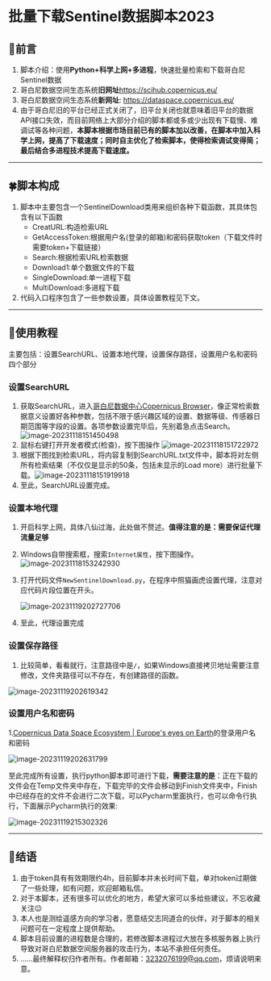 # 批量下载Sentinel数据脚本2023

## 🌿前言

1. 脚本介绍：使用**Python+科学上网+多进程**，快速批量检索和下载哥白尼Sentinel数据
2. 哥白尼数据空间生态系统**旧网址**https://scihub.copernicus.eu/
3. 哥白尼数据空间生态系统**新网址**: https://dataspace.copernicus.eu/
4. 由于哥白尼旧的平台已经正式关闭了，旧平台关闭也就意味着旧平台的数据API接口失效，而目前网络上大部分介绍的脚本都或多或少出现有下载慢、难调试等各种问题，**本脚本根据市场目前已有的脚本加以改善，在脚本中加入科学上网，提高了下载速度；同时自主优化了检索脚本，使得检索调试变得简；最后结合多进程技术提高下载速度。**

---

## 🍀脚本构成

1. 脚本中主要包含一个SentinelDownload类用来组织各种下载函数，其具体包含有以下函数
   - CreatURL:构造检索URL
   - GetAccessToken:根据用户名(登录的邮箱)和密码获取token（下载文件时需要token+下载链接）
   - Search:根据检索URL检索数据
   - Download1:单个数据文件的下载
   - SingleDownload:单一进程下载
   - MultiDownload:多进程下载
2. 代码入口程序包含了一些参数设置，具体设置教程见下文。

---

## 🌸使用教程

主要包括：设置SearchURL、设置本地代理，设置保存路径，设置用户名和密码四个部分

### 设置SearchURL

1. 获取SearchURL，进入[哥白尼数据中心Copernicus Browser](https://dataspace.copernicus.eu/browser/?zoom=3&lat=25.95804&lng=0&themeId=DEFAULT-THEME&visualizationUrl=https%3A%2F%2Fsh.dataspace.copernicus.eu%2Fogc%2Fwms%2Fa91f72b5-f393-4320-bc0f-990129bd9e63&datasetId=S2_L2A_CDAS&demSource3D="MAPZEN"&cloudCoverage=30)，像正常检索数据意义设置好各种参数，包括不限于感兴趣区域的设置、数据等级、传感器日期范围等字段的设置。各项参数设置完毕后，先别着急点击Search。
   ![image-20231118151450498](https://markdownf.oss-cn-shanghai.aliyuncs.com/mdimg/202311181514712.png)
2. 鼠标右键打开开发者模式(检查)，按下图操作
   ![image-20231118151722972](https://markdownf.oss-cn-shanghai.aliyuncs.com/mdimg/202311181517068.png)
3. 根据下图找到检索URL，将内容复制到SearchURL.txt文件中，脚本将对左侧所有检索结果（不仅仅是显示的50条，包括未显示的Load more）进行批量下载。![image-20231118151919918](https://mmbiz.qpic.cn/mmbiz_png/OTZgt9MuxqeNGKjz4wGrF4gvqMmIEgJLgR7KE0KadNs6UoTV0orsJOGf2FibXQalicYPAswCMNh8h8fQUru9fQeQ/640?wx_fmt=png&from=appmsg)
4. 至此，SearchURL设置完成。

### 设置本地代理

1. 开启科学上网，具体八仙过海，此处做不赘述。**值得注意的是：需要保证代理流量足够**

2. Windows自带搜索框，搜索`Internet属性`，按下图操作。
   ![image-20231118153242930](https://markdownf.oss-cn-shanghai.aliyuncs.com/mdimg/202311181532045.png)

3. 打开代码文件`NewSentinelDownload.py`，在程序中照猫画虎设置代理，注意对应代码片段位置在开头。

   ![image-20231119202727706](https://markdownf.oss-cn-shanghai.aliyuncs.com/mdimg/202311192027753.png)

4. 至此，代理设置完成

### 设置保存路径

1. 比较简单，看看就行，注意路径中是`/`，如果Windows直接拷贝地址需要注意修改，文件夹路径可以不存在，有创建路径的函数。

![image-20231119202619342](https://markdownf.oss-cn-shanghai.aliyuncs.com/mdimg/202311192026382.png)

### 设置用户名和密码

1.[Copernicus Data Space Ecosystem | Europe's eyes on Earth](https://dataspace.copernicus.eu/)的登录用户名和密码

![image-20231119202631799](https://markdownf.oss-cn-shanghai.aliyuncs.com/mdimg/202311192026840.png)

至此完成所有设置，执行python脚本即可进行下载，**需要注意的是**：正在下载的文件会在Temp文件夹中存在，下载完毕的文件会移动到Finish文件夹中，Finish中已经存在的文件不会进行二次下载，可以Pycharm里面执行，也可以命令行执行，下面展示Pycharm执行的效果:

![image-20231119215302326](https://markdownf.oss-cn-shanghai.aliyuncs.com/mdimg/202311192153412.png)

---

## 🌹结语

1. 由于token具有有效期限约4h，目前脚本并未长时间下载，单对token过期做了一些处理，如有问题，欢迎邮箱私信。
2. 对于本脚本，还有很多可以优化的地方，希望大家可以多给些建议，不忘收藏关注😉
3. 本人也是测绘遥感方向的学习者，愿意结交志同道合的伙伴，对于脚本的相关问题可在一定程度上提供帮助。
4. 脚本目前设置的进程数是合理的，若修改脚本进程过大放在多核服务器上执行导致对哥白尼数据空间服务器的攻击行为，本站不承担任何责任。
5. ......最终解释权归作者所有。作者邮箱：3232076199@qq.com，烦请说明来意。
